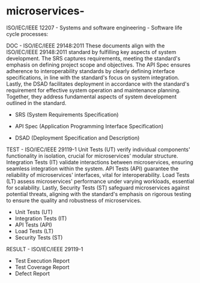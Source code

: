 # microservices-
ISO/IEC/IEEE 12207 - Systems and software engineering - Software life cycle processes:


DOC  - ISO/IEC/IEEE 29148:2011
These documents align with the ISO/IEC/IEEE 29148:2011 standard by fulfilling key aspects of system development. The SRS captures requirements, meeting the standard's emphasis on defining project scope and objectives. The API Spec ensures adherence to interoperability standards by clearly defining interface specifications, in line with the standard's focus on system integration. Lastly, the DSAD facilitates deployment in accordance with the standard's requirement for effective system operation and maintenance planning. Together, they address fundamental aspects of system development outlined in the standard.

- SRS (System Requirements Specification)

- API Spec (Application Programming Interface Specification)

- DSAD (Deployment Specification and Description)

TEST - ISO/IEC/IEEE 29119-1
Unit Tests (UT) verify individual components' functionality in isolation, crucial for microservices' modular structure. Integration Tests (IT) validate interactions between microservices, ensuring seamless integration within the system. API Tests (API) guarantee the reliability of microservices' interfaces, vital for interoperability. Load Tests (LT) assess microservices' performance under varying workloads, essential for scalability. Lastly, Security Tests (ST) safeguard microservices against potential threats, aligning with the standard's emphasis on rigorous testing to ensure the quality and robustness of microservices.

- Unit Tests (UT)
- Integration Tests (IT)
- API Tests (API)
- Load Tests (LT)
- Security Tests (ST)
  
RESULT - ISO/IEC/IEEE 29119-1
- Test Execution Report
- Test Coverage Report
- Defect Report
